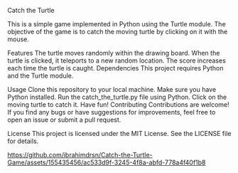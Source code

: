 Catch the Turtle

This is a simple game implemented in Python using the Turtle module. The objective of the game is to catch the moving turtle by clicking on it with the mouse.

Features
The turtle moves randomly within the drawing board.
When the turtle is clicked, it teleports to a new random location.
The score increases each time the turtle is caught.
Dependencies
This project requires Python and the Turtle module.

Usage
Clone this repository to your local machine.
Make sure you have Python installed.
Run the catch_the_turtle.py file using Python.
Click on the moving turtle to catch it.
Have fun!
Contributing
Contributions are welcome! If you find any bugs or have suggestions for improvements, feel free to open an issue or submit a pull request.

License
This project is licensed under the MIT License. See the LICENSE file for details.



https://github.com/ibrahimdrsn/Catch-the-Turtle-Game/assets/155435456/ac533d9f-3245-4f8a-abfd-778a4f40f1b8

